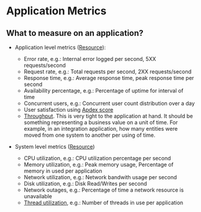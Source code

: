 # Application Metrics

## What to measure on an application?

* Application level metrics ([Resource](https://stackify.com/application-performance-metrics/)):
  * Error rate, e.g.: Internal error logged per second, 5XX requests/second
  * Request rate, e.g.: Total requests per second, 2XX requests/second
  * Response time, e.g.: Average response time, peak response time per second
  * Availability percentage, e.g.: Percentage of uptime for interval of time
  * Concurrent users, e.g.: Concurrent user count distribution over a day
  * User satisfaction using [Apdex score](https://www.apdex.org/)
  * [Throughput](https://www.cdnetworks.com/en/news/6-critical-web-application-performance-metrics-to-consider/4257). This is very tight to the application at hand. It should be something representing a business value on a unit of time. For example, in an integration application, how many entities were moved from one system to another per using of time.
  
  
* System level metrics ([Resource]())
  * CPU utilization, e.g.: CPU utilization percentage per second
  * Memory utilization, e.g.: Peak memory usage, Percentage of memory in used per application
  * Network utilization, e.g.: Network bandwith usage per second
  * Disk utilization, e.g.: Disk Read/Writes per second
  * Network outages, e.g.: Percentage of time a network resource is unavailable
  * [Thread utilization](http://www.monitis.com/blog/essential-server-performance-metrics-you-should-know-but-were-reluctant-to-ask/), e.g.: Number of threads in use per application